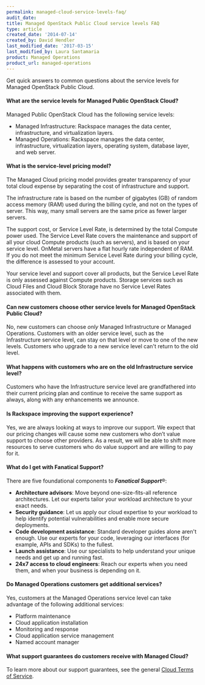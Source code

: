 ```yaml
---
permalink: managed-cloud-service-levels-faq/
audit_date:
title: Managed OpenStack Public Cloud service levels FAQ
type: article
created_date: '2014-07-14'
created_by: David Hendler
last_modified_date: '2017-03-15'
last_modified_by: Laura Santamaria
product: Managed Operations
product_url: managed-operations
---
```


Get quick answers to common questions about the service levels for Managed
OpenStack Public Cloud.

#### What are the service levels for Managed Public OpenStack Cloud?

Managed Public OpenStack Cloud has the following service levels:

-   Managed Infrastructure: Rackspace manages the data center,
    infrastructure, and virtualization layers.
-   Managed Operations: Rackspace manages the data center, infrastructure,
    virtualization layers, operating system, database layer, and web server.

#### What is the service-level pricing model?

The Managed Cloud pricing model provides greater transparency of your total
cloud expense by separating the cost of infrastructure and support.

The infrastructure rate is based on the number of gigabytes (GB) of random
access memory (RAM) used during the billing cycle, and not on the types of
server. This way, many small servers are the same price as fewer larger
servers.

The support cost, or Service Level Rate, is determined by the total Compute
power used. The Service Level Rate covers the maintenance and support of all
your cloud Compute products (such as servers), and is based on your service
level. OnMetal servers have a flat hourly rate independent of RAM. If you do
not meet the minimum Service Level Rate during your billing cycle, the
difference is assessed to your account.

Your service level and support cover all products, but the Service Level Rate
is only assessed against Compute products. Storage services such as Cloud Files
and Cloud Block Storage have no Service Level Rates associated with them.

#### Can new customers choose other service levels for Managed OpenStack Public Cloud?

No, new customers can choose *only* Managed Infrastructure or Managed
Operations. Customers with an older service level, such as the Infrastructure
service level, can stay on that level or move to one of the new levels.
Customers who upgrade to a new service level can't return to the old level.

#### What happens with customers who are on the old Infrastructure service level?

Customers who have the Infrastructure service level are grandfathered into
their current pricing plan and continue to receive the same support as always,
along with any enhancements we announce.

#### Is Rackspace improving the support experience?

Yes, we are always looking at ways to improve our support. We expect that our
pricing changes will cause some new customers who don’t value support to choose
other providers. As a result, we will be able to shift more resources to serve
customers who do value support and are willing to pay for it.

#### What do I get with Fanatical Support?

There are five foundational components to ***Fanatical Support***&reg;:

-   **Architecture advisors**: Move beyond one-size-fits-all reference
    architectures. Let our experts tailor your workload architecture to your
    exact needs.
-   **Security guidance**: Let us apply our cloud expertise to your workload to
    help identify potential vulnerabilities and enable more secure deployments.
-   **Code development assistance**: Standard developer guides alone aren't
    enough. Use our experts for your code, leveraging our interfaces (for
    example, APIs and SDKs) to the fullest.
-   **Launch assistance**: Use our specialists to help understand your unique
    needs and get up and running fast.
-   **24x7 access to cloud engineers**: Reach our experts when you need them,
    and when your business is depending on it.

#### Do Managed Operations customers get additional services?

Yes, customers at the Managed Operations service level can take advantage of the
following additional services:

-   Platform maintenance
-   Cloud application installation
-   Monitoring and response
-   Cloud application service management
-   Named account manager

#### What support guarantees do customers receive with Managed Cloud?

To learn more about our support guarantees, see the general
[Cloud Terms of Service](https://www.rackspace.com/information/legal/cloud/tos).
